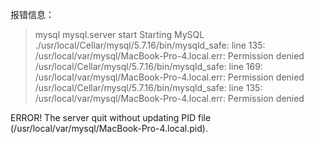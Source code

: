 报错信息：
> mysql mysql.server start
Starting MySQL
./usr/local/Cellar/mysql/5.7.16/bin/mysqld_safe: line 135: /usr/local/var/mysql/MacBook-Pro-4.local.err: Permission denied
/usr/local/Cellar/mysql/5.7.16/bin/mysqld_safe: line 169: /usr/local/var/mysql/MacBook-Pro-4.local.err: Permission denied
/usr/local/Cellar/mysql/5.7.16/bin/mysqld_safe: line 135: /usr/local/var/mysql/MacBook-Pro-4.local.err: Permission denied

ERROR! The server quit without updating PID file (/usr/local/var/mysql/MacBook-Pro-4.local.pid).


